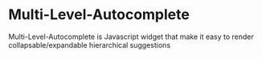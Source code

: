 # Multi-Level-Autocomplete
Multi-Level-Autocomplete is Javascript widget that make it easy to render collapsable/expandable hierarchical suggestions

